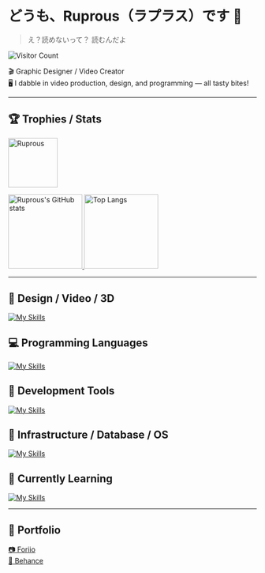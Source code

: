 # どうも、Ruprous（ラプラス）です 👋  
> え？読めないって？ 読むんだよ   

![Visitor Count](https://count.getloli.com/get/@:Ruprous)

🎬 Graphic Designer / Video Creator   
🖥️ I dabble in video production, design, and programming — all tasty bites!

---


## 🏆 Trophies / Stats
<p align="left">
  <p>
    <a href="https://github.com/ryo-ma/github-profile-trophy">
      <img height="100.2em" alt="Ruprous" src="https://github-profile-trophy.vercel.app/?username=Ruprous&rank=SSS,SS,S,AAA,AA,A,B,SECRET&column=10&theme=juicyfresh" />
    </a>
  </p>
  <a href="https://github.com/anuraghazra/github-readme-stats">
    <img height="150.2em" alt="Ruprous's GitHub stats" src="https://github-readme-stats.vercel.app/api/?username=Ruprous&theme=tokyonight&show_icons=true" />
  </a>
  <a href="https://github.com/anuraghazra/github-readme-stats">
    <img height="150.2em" alt="Top Langs" src="https://github-readme-stats.vercel.app/api/top-langs/?username=Ruprous&layout=compact&theme=tokyonight&hide=html,css" />
  </a>
</p>

---

## 🎨 Design / Video / 3D   
[![My Skills](https://skillicons.dev/icons?i=ps,ai,pr,xd,ae,figma,blender)](https://skillicons.dev)

## 💻 Programming Languages   
[![My Skills](https://skillicons.dev/icons?i=python,java,cpp,html,css,js,processing)](https://skillicons.dev)

## 🧰 Development Tools   
[![My Skills](https://skillicons.dev/icons?i=github,vscode)](https://skillicons.dev)


## 🐳 Infrastructure / Database / OS   
[![My Skills](https://skillicons.dev/icons?i=mysql,docker,windows)](https://skillicons.dev)

## 🧠 Currently Learning   
[![My Skills](https://skillicons.dev/icons?i=nodejs,react,kubernetes)](https://skillicons.dev)

---

## 🎨 Portfolio
<a href="https://www.foriio.com/ruprous" target="_blank" rel="noopener noreferrer">📷 Foriio</a>  
<a href="https://www.behance.net/Ruprous" target="_blank" rel="noopener noreferrer">🌱 Behance</a>


